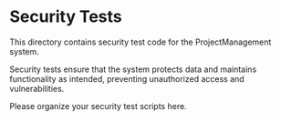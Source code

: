 # Security Tests

This directory contains security test code for the ProjectManagement system.

Security tests ensure that the system protects data and maintains functionality as intended, preventing unauthorized access and vulnerabilities.

Please organize your security test scripts here.
